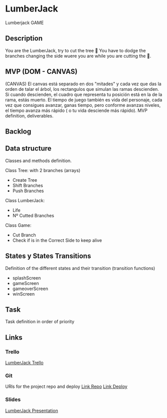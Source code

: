 # LumberJack
Lumberjack GAME


## Description
You are the LumberJack, try to cut the tree 🌲
You have to dodge the branches changing the side wuere you are while you are cutting the 🌲. 


## MVP (DOM - CANVAS)
(CANVAS)
El canvas está separado en dos "mitades" y cada vez que das la orden de talar el árbol, los rectangulos que simulan las ramas descienden. Si cuando descienden, el cuadro que representa tu posición está en la de la rama, estás muerto.
El tiempo de juego también es vida del personaje, cada vez que consigues avanzar, ganas tiempo, pero conforme avanzas niveles, el tiempo avanza más rápido ( o tu vida desciende más rápido).
MVP definition, deliverables.


## Backlog


## Data structure
Classes and methods definition.

Class Tree: with 2 branches (arrays)
  - Create Tree
  - Shift Branches
  - Push Branches

Class LumberJack:
  - Life
  - Nº Cutted Branches
 
Class Game:
  - Cut Branch
  - Check if is in the Correct Side to keep alive


## States y States Transitions
Definition of the different states and their transition (transition functions)

- splashScreen
- gameScreen
- gameoverScreen
- winScreen


## Task
Task definition in order of priority


## Links


### Trello
[LumberJack Trello](https://trello.com/b/mCl4uUpx)



### Git
URls for the project repo and deploy
[Link Repo](http://github.com)
[Link Deploy](http://github.com)


### Slides
[LumberJack Presentation](https://slides.com/xavigallardo/lumberjack)
